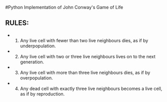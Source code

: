 #Python Implementation of John Conway's Game of Life

## RULES:
- 1. Any live cell with fewer than two live neighbours dies, as if by underpopulation.
- 2. Any live cell with two or three live neighbours lives on to the next generation.
- 3. Any live cell with more than three live neighbours dies, as if by overpopulation.
- 4. Any dead cell with exactly three live neighbours becomes a live cell, as if by reproduction.
